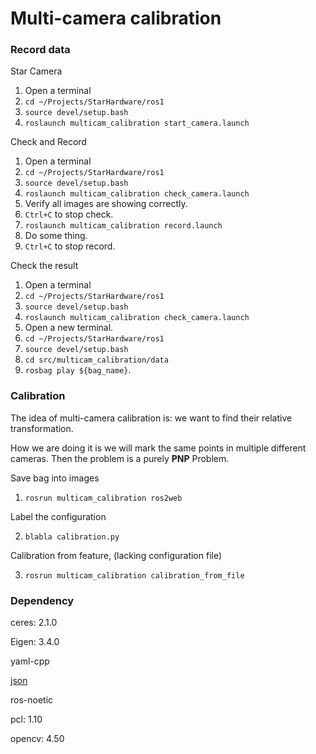 # Multi-camera calibration

### Record data

Star Camera

1. Open a terminal
2. `cd ~/Projects/StarHardware/ros1`
3. `source devel/setup.bash`
4. `roslaunch multicam_calibration start_camera.launch`

Check and Record

1. Open a terminal
2. `cd ~/Projects/StarHardware/ros1`
3. `source devel/setup.bash`
4. `roslaunch multicam_calibration check_camera.launch`
5. Verify all images are showing correctly.
6. `Ctrl+C` to stop check.
7. `roslaunch multicam_calibration record.launch`
8. Do some thing.
9. `Ctrl+C` to stop record.

Check the result

1. Open a terminal
2. `cd ~/Projects/StarHardware/ros1`
3. `source devel/setup.bash`
4.  `roslaunch multicam_calibration check_camera.launch`
5. Open a new terminal.
6. `cd ~/Projects/StarHardware/ros1` 
7. `source devel/setup.bash`
8. `cd src/multicam_calibration/data` 
9. `rosbag play ${bag_name}`.

### Calibration

The idea of multi-camera calibration is: we want to find their relative transformation. 

How we are doing it is we will mark the same points in multiple different cameras. Then the problem is a purely **PNP** Problem.

Save bag into images

1. `rosrun multicam_calibration ros2web`

Label the configuration

2. `blabla calibration.py`

Calibration from feature, (lacking configuration file)

3. `rosrun multicam_calibration calibration_from_file `

### Dependency

ceres: 2.1.0

Eigen: 3.4.0

yaml-cpp

[json](https://github.com/nlohmann/json)

ros-noetic

pcl: 1.10

opencv: 4.50

